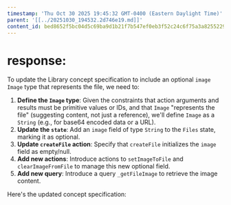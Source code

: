 ```yaml
---
timestamp: 'Thu Oct 30 2025 19:45:32 GMT-0400 (Eastern Daylight Time)'
parent: '[[../20251030_194532.2d746e19.md]]'
content_id: bed8652f5bc04d5c69ba9d1b21f7b547ef0eb3f52c24c6f75a3a825522923713
---
```


# response:

To update the Library concept specification to include an optional `image Image` type that represents the file, we need to:

1. **Define the `Image` type**: Given the constraints that action arguments and results must be primitive values or IDs, and that `Image` "represents the file" (suggesting content, not just a reference), we'll define `Image` as a `String` (e.g., for base64 encoded data or a URL).
2. **Update the `state`**: Add an `image` field of type `String` to the `Files` state, marking it as optional.
3. **Update `createFile` action**: Specify that `createFile` initializes the `image` field as empty/null.
4. **Add new actions**: Introduce actions to `setImageToFile` and `clearImageFromFile` to manage this new optional field.
5. **Add new query**: Introduce a query `_getFileImage` to retrieve the image content.

Here's the updated concept specification:
